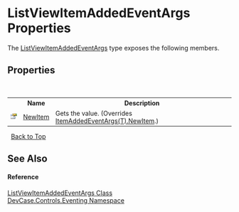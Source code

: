 # ListViewItemAddedEventArgs Properties
 

The <a href="T_DevCase_Controls_Eventing_ListViewItemAddedEventArgs">ListViewItemAddedEventArgs</a> type exposes the following members.


## Properties
&nbsp;<table><tr><th></th><th>Name</th><th>Description</th></tr><tr><td>![Public property](media/pubproperty.gif "Public property")</td><td><a href="P_DevCase_Controls_Eventing_ListViewItemAddedEventArgs_NewItem">NewItem</a></td><td>
Gets the value.
 (Overrides <a href="P_DevCase_Controls_Eventing_ItemAddedEventArgs_1_NewItem">ItemAddedEventArgs(T).NewItem</a>.)</td></tr></table>&nbsp;
<a href="#listviewitemaddedeventargs-properties">Back to Top</a>

## See Also


#### Reference
<a href="T_DevCase_Controls_Eventing_ListViewItemAddedEventArgs">ListViewItemAddedEventArgs Class</a><br /><a href="N_DevCase_Controls_Eventing">DevCase.Controls.Eventing Namespace</a><br />